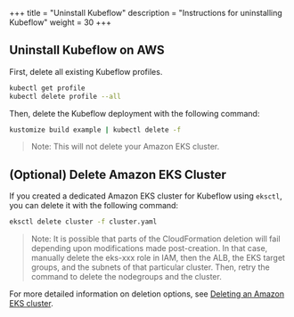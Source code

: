 +++
title = "Uninstall Kubeflow"
description = "Instructions for uninstalling Kubeflow"
weight = 30
+++

## Uninstall Kubeflow on AWS

First, delete all existing Kubeflow profiles. 

```bash
kubectl get profile
kubectl delete profile --all
```

Then, delete the Kubeflow deployment with the following command:

```bash
kustomize build example | kubectl delete -f 
```

> Note: This will not delete your Amazon EKS cluster.

## (Optional) Delete Amazon EKS Cluster

If you created a dedicated Amazon EKS cluster for Kubeflow using `eksctl`, you can delete it with the following command:

```bash
eksctl delete cluster -f cluster.yaml
```

> Note: It is possible that parts of the CloudFormation deletion will fail depending upon modifications made post-creation. In that case, manually delete the eks-xxx role in IAM, then the ALB, the EKS target groups, and the subnets of that particular cluster. Then, retry the command to delete the nodegroups and the cluster.

For more detailed information on deletion options, see [Deleting an Amazon EKS cluster](https://docs.aws.amazon.com/eks/latest/userguide/delete-cluster.html). 